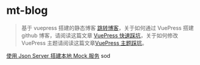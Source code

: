 # mt-blog

> 基于 vuepress 搭建的静态博客 [跳转博客](https://txs1992.github.io/mt-blog/)，关于如何通过 VuePress 搭建 github 博客，请阅读这篇文章 [VuePress 快速踩坑](https://txs1992.github.io/mt-blog/zhihu/vuepress.html)，关于如何修改 VuePress 主题请阅读这篇文章[VuePress 主题踩坑](https://txs1992.github.io/mt-blog/blog/vuepress-theme.html)。

[使用 Json Server 搭建本地 Mock 服务](https://github.com/txs1992/mt-blog/issues/14)
sod
